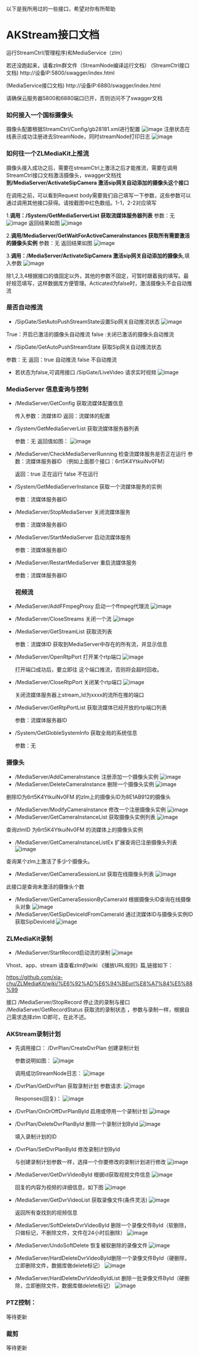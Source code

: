 以下是我所用过的一些接口，希望对你有所帮助
# AKStream接口文档
运行StreamCtrl(管理程序)和MediaService（zlm）

若还没跑起来，请看zlm群文件（StreamNode编译运行文档）
(StreamCtrl接口文档)   http://设备IP:5800/swagger/index.html

(MediaService接口文档)  http://设备IP:6880/swagger/index.html

请确保云服务器5800和6880端口已开，否则访问不了swagger文档

### 如何接入一个国标摄像头
摄像头配置根据StreamCtrl/Config/gb28181.xml进行配置
![image](https://github.com/linshangqiang/AKStream-Readme/blob/main/img1.png)
注册状态在线表示成功注册进去StreamNode，同时streamNode打印日志
![image](https://github.com/linshangqiang/AKStream-Readme/blob/main/img2.png)

### 如何往一个ZLMediaKit上推流
摄像头接入成功之后，需要在streamCtrl上激活之后才能推流，需要在调用StreamCtrl接口文档激活摄像头，swagger文档找**到/MediaServer/ActivateSipCamera  激活sip网关自动添加的摄像头这个接口**

在调用之前，可以看到Request body需要我们自己填写一下参数，这些参数可以通过调用其他接口获得。请按截图中红色数组。1-1，2-2对应填写

1.**调用：/System/GetMediaServerList  获取流媒体服务器列表**
参数：无
![image](https://github.com/linshangqiang/AKStream-Readme/blob/main/img3.png)
返回结果如图
![image](https://github.com/linshangqiang/AKStream-Readme/blob/main/img4.png)

2.**调用/MediaServer/GetWaitForActiveCameraInstances 获取所有需要激活的摄像头实例**
参数：无
返回结果如图
![image](https://github.com/linshangqiang/AKStream-Readme/blob/main/img5.png)

3.**调用：/MediaServer/ActivateSipCamera 激活sip网关自动添加的摄像头**,填入参数
![image](https://github.com/linshangqiang/AKStream-Readme/blob/main/img6.png)

除1,2,3,4根据接口的值固定以外，其他的参数不固定，可暂时跟着我的填写。最好规范填写，这样数据库方便管理。Acticated为false时，激活摄像头不会自动推流

### 是否自动推流
- /SipGate/SetAutoPushStreamState设置Sip网关自动推流状态
![image](https://github.com/linshangqiang/AKStream-Readme/blob/main/img7.png)

True：开启已激活的摄像头自动推流  false :关闭已激活的摄像头自动推流
- /SipGate/GetAutoPushStreamState 获取Sip网关自动推流状态
  
参数：无    返回：true 自动推流  false 不自动推流
- 若状态为false,可调用接口 /SipGate/LiveVideo 请求实时视频
![image](https://github.com/linshangqiang/AKStream-Readme/blob/main/img8.png)
### MediaServer 信息查询与控制
- /MediaServer/GetConfig 获取流媒体配置信息

  传入参数：流媒体ID   返回：流媒体的配置
- /System/GetMediaServerList  获取流媒体服务器列表

  参数：无  返回值如图：
![image](https://github.com/linshangqiang/AKStream-Readme/blob/main/img9.png)
- /MediaServer/CheckMediaServerRunning 检查流媒体服务是否正在运行
  参数：流媒体服务器ID （例如上面那个接口：6rt5K4YtkuiNv0FM）

  返回：true 正在运行  false 不在运行
- /System/GetMediaServerInstance 获取一个流媒体服务的实例 

  参数：流媒体服务器ID  
- /MediaServer/StopMediaServer 关闭流媒体服务
  
  参数：流媒体服务器ID
- /MediaServer/StartMediaServer 启动流媒体服务
  
  参数：流媒体服务器ID
- /MediaServer/RestartMediaServer 重启流媒体服务

  参数：流媒体服务器ID  
  ### 视频流
- /MediaServer/AddFFmpegProxy 启动一个ffmpeg代理流
  ![image](https://github.com/linshangqiang/AKStream-Readme/blob/main/img10.png)
- /MediaServer/CloseStreams 关闭一个流
  ![image](https://github.com/linshangqiang/AKStream-Readme/blob/main/img11.png)
- /MediaServer/GetStreamList 获取流列表
  
  参数：流媒体ID  获取到MediaServer中存在的所有流，并显示信息
- /MediaServer/OpenRtpPort  打开某个rtp端口
   ![image](https://github.com/linshangqiang/AKStream-Readme/blob/main/img12.png)
   
  打开端口成功后，要立即往 这个端口推流，否则将会超时回收。
- /MediaServer/CloseRtpPort 关闭某个rtp端口
   ![image](https://github.com/linshangqiang/AKStream-Readme/blob/main/img13.png)
   
  关闭流媒体服务器上stream_Id为xxxx的流所在推的端口
- /MediaServer/GetRtpPortList 获取流媒体已经开放的rtp端口列表
   
  参数：流媒体服务器ID 
- /System/GetGlobleSystemInfo 获取全局的系统信息

  参数：无
### 摄像头
- /MediaServer/AddCameraInstance 注册添加一个摄像头实例
![image](https://github.com/linshangqiang/AKStream-Readme/blob/main/img14.png)
- /MediaServer/DeleteCameraInstance 删除一个摄像头实例
![image](https://github.com/linshangqiang/AKStream-Readme/blob/main/img15.png)

删除ID为6rt5K4YtkuiNv0FM 的zlm上的摄像头ID为8E1AB912的摄像头
- /MediaServer/ModifyCameraInstance 修改一个注册摄像头实例
![image](https://github.com/linshangqiang/AKStream-Readme/blob/main/img16.png)
- /MediaServer/GetCameraInstanceList 获取摄像头实例列表
![image](https://github.com/linshangqiang/AKStream-Readme/blob/main/img17.png)

查询zlmID 为6rt5K4YtkuiNv0FM 的流媒体上的摄像头实例
- /MediaServer/GetCameraInstanceListEx 扩展查询已注册摄像头列表
![image](https://github.com/linshangqiang/AKStream-Readme/blob/main/img18.png)

查询某个zlm上激活了多少个摄像头。
- /MediaServer/GetCameraSessionList 获取在线摄像头列表
![image](https://github.com/linshangqiang/AKStream-Readme/blob/main/img19.png)

此接口是查询未激活的摄像头个数
- /MediaServer/GetCameraSessionByCameraId 根据摄像头ID查询在线摄像头对象
![image](https://github.com/linshangqiang/AKStream-Readme/blob/main/img20.png)
- /MediaServer/GetSipDeviceIdFromCameraId  通过流媒体ID与摄像头实例ID获取SipDeviceId
![image](https://github.com/linshangqiang/AKStream-Readme/blob/main/img21.png)
### ZLMediaKit录制
- /MediaServer/StartRecord启动流的录制
![image](https://github.com/linshangqiang/AKStream-Readme/blob/main/img22.png)

Vhost、app、stream  请查看zlm的wiki 《播放URL规则》篇,链接如下：

https://github.com/xia-chu/ZLMediaKit/wiki/%E6%92%AD%E6%94%BEurl%E8%A7%84%E5%88%99

接口 /MediaServer/StopRecord 停止流的录制与接口 /MediaServer/GetRecordStatus 获取流的录制状态  ，参数与录制一样，根据自己需求选择zlm ID即可，在此不述。

### AKStream录制计划
- 先调用接口：  /DvrPlan/CreateDvrPlan 创建录制计划

  参数说明如图：
![image](https://github.com/linshangqiang/AKStream-Readme/blob/main/img23.png)

  调用成功StreamNode日志：
![image](https://github.com/linshangqiang/AKStream-Readme/blob/main/img24.png)
- /DvrPlan/GetDvrPlan 获取录制计划
  参数请求:
  ![image](https://github.com/linshangqiang/AKStream-Readme/blob/main/img25.png)
  
  Responses(回复)：
   ![image](https://github.com/linshangqiang/AKStream-Readme/blob/main/img26.png)
- /DvrPlan/OnOrOffDvrPlanById 启用或停用一个录制计划
  ![image](https://github.com/linshangqiang/AKStream-Readme/blob/main/img27.png)
- /DvrPlan/DeleteDvrPlanById  删除一个录制计划ById
  ![image](https://github.com/linshangqiang/AKStream-Readme/blob/main/img28.png)
  
  填入录制计划的ID
- /DvrPlan/SetDvrPlanById 修改录制计划ById
  
  与创建录制计划参数一样，选择一个你要修改的录制计划进行修改
  ![image](https://github.com/linshangqiang/AKStream-Readme/blob/main/img29.png)
- /MediaServer/GetDvrVideoById 根据id获取视频文件信息
  ![image](https://github.com/linshangqiang/AKStream-Readme/blob/main/img30.png)
  
  回复的内容为视频的详细信息，如下图
  ![image](https://github.com/linshangqiang/AKStream-Readme/blob/main/img31.png)
- /MediaServer/GetDvrVideoList 获取录像文件(条件灵活)
  ![image](https://github.com/linshangqiang/AKStream-Readme/blob/main/img32.png)
  
  返回所有查找到的视频信息
- /MediaServer/SoftDeleteDvrVideoById 删除一个录像文件ById（软删除，只做标记，不删除文件，文件在24小时后删除）
![image](https://github.com/linshangqiang/AKStream-Readme/blob/main/img33.png)
- /MediaServer/UndoSoftDelete 恢复被软删除的录像文件
![image](https://github.com/linshangqiang/AKStream-Readme/blob/main/img34.png)
- /MediaServer/HardDeleteDvrVideoById删除一个录像文件ById（硬删除，立即删除文件，数据库做delete标记）
![image](https://github.com/linshangqiang/AKStream-Readme/blob/main/img35.png)
- /MediaServer/HardDeleteDvrVideoByIdList 删除一批录像文件ById（硬删除，立即删除文件，数据库做delete标记）
![image](https://github.com/linshangqiang/AKStream-Readme/blob/main/img36.png)
### PTZ控制：
等待更新
### 裁剪
等待更新
